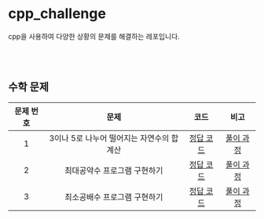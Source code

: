 # cpp_challenge
cpp을 사용하여 다양한 상황의 문제를 해결하는 레포입니다.

<br/>
<br/>

## 수학 문제
| 문제 번호 | 문제 | 코드 | 비고 |
| :--: | :--: | :--: | :--: |
| 1 | 3이나 5로 나누어 떨어지는 자연수의 합 계산 | [정답 코드](./ch01/q01.cpp) | [풀이 과정](https://p2-study.tistory.com/356) |
| 2 | 최대공약수 프로그램 구현하기 | [정답 코드](./ch01/q02.cpp) | [풀이 과정](https://p2-study.tistory.com/357) |
| 3 | 최소공배수 프로그램 구현하기 | [정답 코드](./ch01/q03.cpp) | [풀이 과정](https://p2-study.tistory.com/358) |
